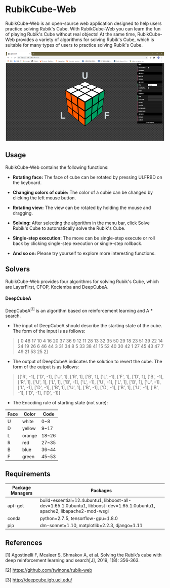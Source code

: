 # RubikCube-Web
RubikCube-Web is an open-source web application designed to help users practice solving Rubik's Cube. With RubikCube-Web you can learn the fun of playing Rubik's Cube without real objects! At the same time, RubikCube-Web provides a variety of algorithms for solving Rubik's Cube, which is suitable for many types of users to practice solving Rubik's Cube.

<div align=center>
<img src="https://raw.githubusercontent.com/DuanXu-97/RubikCube-Web/master/doc/UI.png?token=AJ37S4BJ7DHRI74OJ5GW6NK6ZKPRY" alt="UI Image" width="500" height="280"/>
</div>

## Usage
RubikCube-Web contains the following functions:

- **Rotating face:**
The face of cube can be rotated by pressing ULFRBD on the keyboard.

- **Changing colors of cubie:**
The color of a cubie can be changed by clicking the left mouse button.

- **Rotating view:**
The view can be rotated by holding the mouse and dragging.

- **Solving:**
After selecting the algorithm in the menu bar, click Solve Rubik's Cube to automatically solve the Rubik's Cube.

- **Single-step execution:**
The move can be single-step execute or roll back by clicking single-step execution or single-step rollback.

- **And so on:**
Please try yourself to explore more interesting functions.

## Solvers
RubikCube-Web provides four algorithms for solving Rubik's Cube, which are LayerFirst, CFOP, Kociemba and DeepCubeA.

#### DeepCubeA
DeepCubeA<sup>[1]</sup> is an algorithm based on reinforcement learning and A * search.

- The input of DeepCubeA should describe the starting state of the cube. The form of the input is as follows:

>[ 0 48 17 10  4 16 20 37 36  9 12 11 28 13 32 35 50 29 18 23 51 39 22 14
 24 19 26  6 46 44  3 31 34  8  5 33 38 41 15 52 40 30 42  1 27 45 43 47
  7 49 21 53 25  2]

- The output of DeepCubeA indicates the solution to revert the cube. The form of the output is as follows:

>[['R', -1], ['D', -1], ['U', 1], ['R', 1], ['B', 1], ['L', -1], ['F', 1], ['D', 1], ['B', -1], ['R', 1], ['U', 1], ['L', 1], ['B', -1], ['L', -1], ['U', -1], ['L', 1], ['B', 1], ['U', -1], ['L', -1], ['D', -1], ['B', 1], ['U', 1], ['B', -1], ['D', -1], ['B', 1], ['U', -1], ['B', -1], ['D', -1], ['D', -1]]

- The Encoding rule of starting state (not sure):

|Face|Color|Code|
|---|---|---
|U|white|0~8
|D|yellow|9~17
|L|orange|18~26
|R|red|27~35
|B|blue|36~44
|F|green|45~53



## Requirements
|Package Managers|Packages|
|---|---
|apt-get|build-essential=12.4ubuntu1, libboost-all-dev=1.65.1.0ubuntu1, libboost-dev=1.65.1.0ubuntu1, apache2, libapache2-mod-wsgi
|conda|python=2.7.5, tensorflow-gpu=1.8.0
|pip|dm-sonnet=1.10, matplotlib=2.2.3, django=1.11

## References
[1] Agostinelli F, Mcaleer S, Shmakov A, et al. Solving the Rubik’s cube with deep reinforcement learning and search[J], 2019, 1(8): 356-363.

[2] https://github.com/twinone/rubik-web

[3] http://deepcube.igb.uci.edu/



